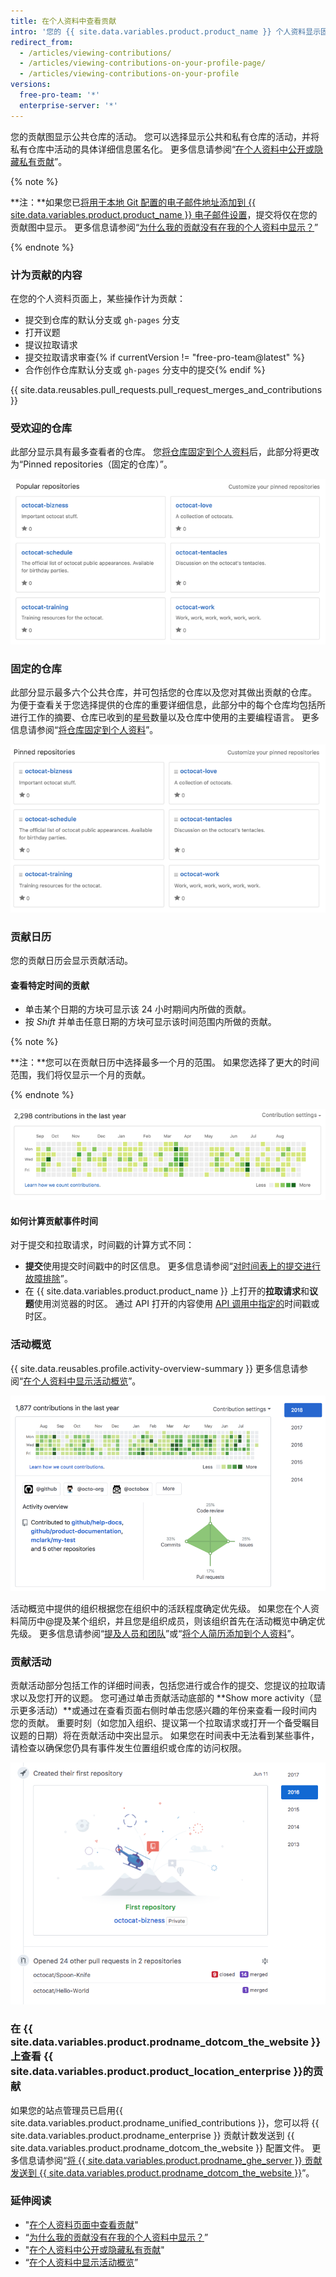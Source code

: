 ```yaml
---
title: 在个人资料中查看贡献
intro: '您的 {{ site.data.variables.product.product_name }} 个人资料显示固定仓库以及过去一年中您的仓库贡献图。'
redirect_from:
  - /articles/viewing-contributions/
  - /articles/viewing-contributions-on-your-profile-page/
  - /articles/viewing-contributions-on-your-profile
versions:
  free-pro-team: '*'
  enterprise-server: '*'
---
```


您的贡献图显示公共仓库的活动。 您可以选择显示公共和私有仓库的活动，并将私有仓库中活动的具体详细信息匿名化。 更多信息请参阅“[在个人资料中公开或隐藏私有贡献](/articles/publicizing-or-hiding-your-private-contributions-on-your-profile)”。

{% note %}

**注：**如果您已[将用于本地 Git 配置的电子邮件地址添加到 {{ site.data.variables.product.product_name }} 电子邮件设置](/articles/adding-an-email-address-to-your-github-account)，提交将仅在您的贡献图中显示。 更多信息请参阅“[为什么我的贡献没有在我的个人资料中显示？](/articles/why-are-my-contributions-not-showing-up-on-my-profile#you-havent-added-your-local-git-commit-email-to-your-profile)”

{% endnote %}

### 计为贡献的内容

在您的个人资料页面上，某些操作计为贡献：

- 提交到仓库的默认分支或 `gh-pages` 分支
- 打开议题
- 提议拉取请求
- 提交拉取请求审查{% if currentVersion != "free-pro-team@latest" %}
- 合作创作仓库默认分支或 `gh-pages` 分支中的提交{% endif %}

{{ site.data.reusables.pull_requests.pull_request_merges_and_contributions }}

### 受欢迎的仓库

此部分显示具有最多查看者的仓库。 您[将仓库固定到个人资料](/articles/pinning-repositories-to-your-profile)后，此部分将更改为“Pinned repositories（固定的仓库）”。

![受欢迎的仓库](/assets/images/help/profile/profile_popular_repositories.png)

### 固定的仓库

此部分显示最多六个公共仓库，并可包括您的仓库以及您对其做出贡献的仓库。 为便于查看关于您选择提供的仓库的重要详细信息，此部分中的每个仓库均包括所进行工作的摘要、仓库已收到的[星号](/articles/saving-repositories-with-stars/)数量以及仓库中使用的主要编程语言。 更多信息请参阅“[将仓库固定到个人资料](/articles/pinning-repositories-to-your-profile)”。

![固定的仓库](/assets/images/help/profile/profile_pinned_repositories.png)

### 贡献日历

您的贡献日历会显示贡献活动。

#### 查看特定时间的贡献

- 单击某个日期的方块可显示该 24 小时期间内所做的贡献。
- 按 *Shift* 并单击任意日期的方块可显示该时间范围内所做的贡献。

{% note %}

**注：**您可以在贡献日历中选择最多一个月的范围。 如果您选择了更大的时间范围，我们将仅显示一个月的贡献。

{% endnote %}

![您的贡献图](/assets/images/help/profile/contributions_graph.png)

#### 如何计算贡献事件时间

对于提交和拉取请求，时间戳的计算方式不同：
- **提交**使用提交时间戳中的时区信息。 更多信息请参阅“[对时间表上的提交进行故障排除](/articles/troubleshooting-commits-on-your-timeline)”。
- 在 {{ site.data.variables.product.product_name }} 上打开的**拉取请求**和**议题**使用浏览器的时区。 通过 API 打开的内容使用 [API 调用中指定的](https://developer.github.com/changes/2014-03-04-timezone-handling-changes)时间戳或时区。

### 活动概览

{{ site.data.reusables.profile.activity-overview-summary }} 更多信息请参阅“[在个人资料中显示活动概览](/articles/showing-an-overview-of-your-activity-on-your-profile)”。

![个人资料中的活动概览部分](/assets/images/help/profile/activity-overview-section.png)

活动概览中提供的组织根据您在组织中的活跃程度确定优先级。 如果您在个人资料简历中@提及某个组织，并且您是组织成员，则该组织首先在活动概览中确定优先级。 更多信息请参阅“[提及人员和团队](/articles/basic-writing-and-formatting-syntax/#mentioning-people-and-teams)”或“[将个人简历添加到个人资料](/articles/adding-a-bio-to-your-profile/)”。

### 贡献活动

贡献活动部分包括工作的详细时间表，包括您进行或合作的提交、您提议的拉取请求以及您打开的议题。 您可通过单击贡献活动底部的 **Show more activity（显示更多活动）**或通过在查看页面右侧时单击您感兴趣的年份来查看一段时间内您的贡献。 重要时刻（如您加入组织、提议第一个拉取请求或打开一个备受瞩目议题的日期）将在贡献活动中突出显示。 如果您在时间表中无法看到某些事件，请检查以确保您仍具有事件发生位置组织或仓库的访问权限。

![贡献活动时间过滤器](/assets/images/help/profile/contributions_activity_time_filter.png)

### 在 {{ site.data.variables.product.prodname_dotcom_the_website }} 上查看 {{ site.data.variables.product.product_location_enterprise }}的贡献

如果您的站点管理员已启用{{ site.data.variables.product.prodname_unified_contributions }}，您可以将 {{ site.data.variables.product.prodname_enterprise }} 贡献计数发送到 {{ site.data.variables.product.prodname_dotcom_the_website }} 配置文件。 更多信息请参阅“[将 {{ site.data.variables.product.prodname_ghe_server }} 贡献发送到 {{ site.data.variables.product.prodname_dotcom_the_website }}](/articles/sending-your-github-enterprise-server-contributions-to-your-github-com-profile)”。

### 延伸阅读

- "[在个人资料页面中查看贡献](/articles/viewing-contributions-on-your-profile-page)"
- “[为什么我的贡献没有在我的个人资料中显示？](/articles/why-are-my-contributions-not-showing-up-on-my-profile)”
- "[在个人资料中公开或隐藏私有贡献](/articles/publicizing-or-hiding-your-private-contributions-on-your-profile)"
- “[在个人资料中显示活动概览](/articles/showing-an-overview-of-your-activity-on-your-profile)”

